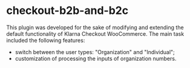 # checkout-b2b-and-b2c
This plugin was developed for the sake of modifying and extending the default functionality of Klarna Checkout WooCommerce. The main task included the following features:

- switch between the user types: "Organization" and "Individual";
- customization of processing the inputs of organization numbers.
